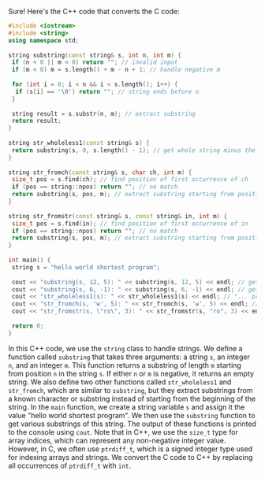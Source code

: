 Sure! Here's the C++ code that converts the C code:
```c++
#include <iostream>
#include <string>
using namespace std;
 
string substring(const string& s, int n, int m) {
 if (n < 0 || m < 0) return ""; // invalid input
 if (m < 0) m = s.length() + m - n + 1; // handle negative m
 
 for (int i = 0; i < n && i < s.length(); i++) {
  if (s[i] == '\0') return ""; // string ends before n
 }
 
 string result = s.substr(n, m); // extract substring
 return result;
}
 
string str_wholeless1(const string& s) {
 return substring(s, 0, s.length() - 1); // get whole string minus the last character
}
 
string str_fromch(const string& s, char ch, int m) {
 size_t pos = s.find(ch); // find position of first occurrence of ch
 if (pos == string::npos) return ""; // no match
 return substring(s, pos, m); // extract substring starting from position
}
 
string str_fromstr(const string& s, const string& in, int m) {
 size_t pos = s.find(in); // find position of first occurrence of in
 if (pos == string::npos) return ""; // no match
 return substring(s, pos, m); // extract substring starting from position
}
 
int main() {
 string s = "hello world shortest program";
 
 cout << "substring(s, 12, 5): " << substring(s, 12, 5) << endl; // get "short"
 cout << "substring(s, 6, -1): " << substring(s, 6, -1) << endl; // get "world shortest program"
 cout << "str_wholeless1(s): " << str_wholeless1(s) << endl; // "... progra"
 cout << "str_fromch(s, 'w', 5): " << str_fromch(s, 'w', 5) << endl; // "world"
 cout << "str_fromstr(s, \"ro\", 3): " << str_fromstr(s, "ro", 3) << endl; // "rog"
 
 return 0;
}
```
In this C++ code, we use the `string` class to handle strings. We define a function called `substring` that takes three arguments: a string `s`, an integer `n`, and an integer `m`. This function returns a substring of length `m` starting from position `n` in the string `s`. If either `n` or `m` is negative, it returns an empty string.
We also define two other functions called `str_wholeless1` and `str_fromch`, which are similar to `substring`, but they extract substrings from a known character or substring instead of starting from the beginning of the string.
In the `main` function, we create a string variable `s` and assign it the value "hello world shortest program". We then use the `substring` function to get various substrings of this string. The output of these functions is printed to the console using `cout`.
Note that in C++, we use the `size_t` type for array indices, which can represent any non-negative integer value. However, in C, we often use `ptrdiff_t`, which is a signed integer type used for indexing arrays and strings. We convert the C code to C++ by replacing all occurrences of `ptrdiff_t` with `int`.

